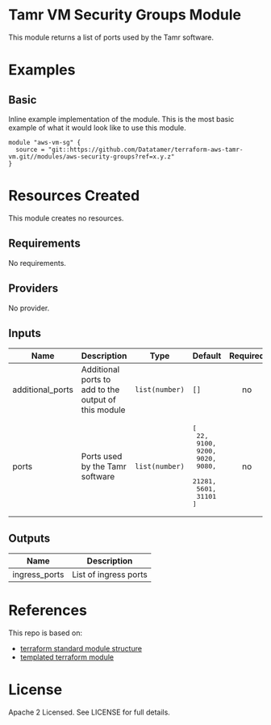 # Tamr VM Security Groups Module
This module returns a list of ports used by the Tamr software.

# Examples
## Basic
Inline example implementation of the module.  This is the most basic example of what it would look like to use this module.
```
module "aws-vm-sg" {
  source = "git::https://github.com/Datatamer/terraform-aws-tamr-vm.git//modules/aws-security-groups?ref=x.y.z"
}
```

# Resources Created
This module creates no resources.

<!-- BEGINNING OF PRE-COMMIT-TERRAFORM DOCS HOOK -->
## Requirements

No requirements.

## Providers

No provider.

## Inputs

| Name | Description | Type | Default | Required |
|------|-------------|------|---------|:--------:|
| additional\_ports | Additional ports to add to the output of this module | `list(number)` | `[]` | no |
| ports | Ports used by the Tamr software | `list(number)` | <pre>[<br>  22,<br>  9100,<br>  9200,<br>  9020,<br>  9080,<br>  21281,<br>  5601,<br>  31101<br>]</pre> | no |

## Outputs

| Name | Description |
|------|-------------|
| ingress\_ports | List of ingress ports |

<!-- END OF PRE-COMMIT-TERRAFORM DOCS HOOK -->

# References
This repo is based on:
* [terraform standard module structure](https://www.terraform.io/docs/modules/index.html#standard-module-structure)
* [templated terraform module](https://github.com/tmknom/template-terraform-module)

# License
Apache 2 Licensed. See LICENSE for full details.
